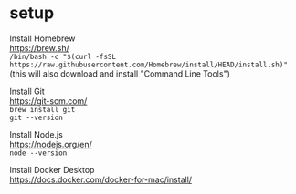 # setup

Install Homebrew  
https://brew.sh/  
`/bin/bash -c "$(curl -fsSL https://raw.githubusercontent.com/Homebrew/install/HEAD/install.sh)"`  
(this will also download and install "Command Line Tools")

Install Git  
https://git-scm.com/  
`brew install git`  
`git --version`  

Install Node.js  
https://nodejs.org/en/  
`node --version`  

Install Docker Desktop  
https://docs.docker.com/docker-for-mac/install/  
